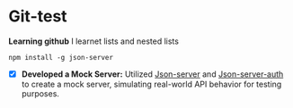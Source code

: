 # Git-test
**Learning github**
I learnet lists and nested lists
  ```
  npm install -g json-server
  ```
- [x] **Developed a Mock Server:** Utilized [Json-server](https://www.npmjs.com/package/json-server) and [Json-server-auth](https://www.npmjs.com/package/json-server-auth) to create a mock server, simulating real-world API behavior for testing purposes.
